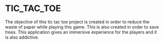# TIC_TAC_TOE
The objective of this tic tac toe project is created in order to reduce the waste of paper while playing this game. This is also created in order to save trees. This application gives an immersive experience for the players and it is also addictive.
